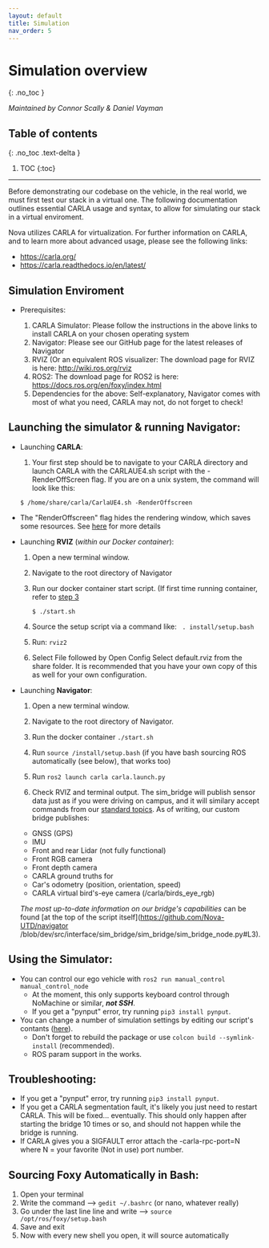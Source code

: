 ```yaml
---
layout: default
title: Simulation
nav_order: 5
---
```


# Simulation overview
{: .no_toc }

*Maintained by Connor Scally & Daniel Vayman*

## Table of contents
{: .no_toc .text-delta }

1. TOC
{:toc}

---

Before demonstrating our codebase on the vehicle, in the real world, we must first test our stack in a virtual one. The following documentation outlines essential CARLA usage and syntax, to allow for simulating our stack in a virtual enviroment. 

Nova utilizes CARLA for virtualization. For further information on CARLA, and to learn more about advanced usage, please see the following links: 

- https://carla.org/
- https://carla.readthedocs.io/en/latest/

## Simulation Enviroment

 * Prerequisites:

    1. CARLA Simulator: Please follow the instructions in the above links to install CARLA on your chosen operating system
    2. Navigator: Please see our GitHub page for the latest releases of Navigator
    3. RVIZ (Or an equivalent ROS visualizer: The download page for RVIZ is here: http://wiki.ros.org/rviz
    4. ROS2: The download page for ROS2 is here: https://docs.ros.org/en/foxy/index.html 
    5. Dependencies for the above: Self-explanatory, Navigator comes with most of what you need, CARLA may not, do not forget to check!



## Launching the simulator & running Navigator:

* Launching **CARLA**:

    1. Your first step should be to navigate to your CARLA directory and launch CARLA with the CARLAUE4.sh script with the -RenderOffScreen flag. If you are on a unix system, the command will look like this:

    ```
    $ /home/share/carla/CarlaUE4.sh -RenderOffscreen
    ```

 - The "RenderOffscreen" flag hides the rendering window, which saves some resources. See [here](https://carla.readthedocs.io/en/latest/start_quickstart/#command-line-options) for more details


* Launching **RVIZ** (*within our Docker container*):

    1. Open a new terminal window.
    
    2. Navigate to the root directory of Navigator
    
    3. Run our docker container start script. (If first time running container, refer to [step 3](/navigator/index) 
       
        `$ ./start.sh `
    
    4. Source the setup script via a command like: 
    ` . install/setup.bash`

    5. Run: `rviz2`
    6. Select File followed by Open Config Select default.rviz from the share folder. It is recommended that you have your own copy of this as well             for your own configuration.
    
* Launching **Navigator**:

    1. Open a new terminal window.

    2. Navigate to the root directory of Navigator.

    3. Run the docker container `./start.sh`

    4. Run `source /install/setup.bash` (if you have bash sourcing ROS automatically (see below), that works too)

    5. Run `ros2 launch carla carla.launch.py`

    6. Check RVIZ and terminal output. The sim_bridge will publish sensor data just as if you were driving on campus, and it will similary accept commands      from our [standard topics](https://github.com/Nova-UTD/navigator/wiki/Topic-and-transform-structure). As of writing, our custom bridge publishes:

    - GNSS (GPS)
    - IMU
    - Front and rear Lidar (not fully functional)
    - Front  RGB camera
    - Front depth camera
    - CARLA ground truths for
    - Car's odometry (position, orientation, speed)
    - CARLA virtual bird's-eye camera (/carla/birds_eye_rgb)

    *The most up-to-date information on our bridge's capabilities* can be found [at the top of the script itself](https://github.com/Nova-UTD/navigator         /blob/dev/src/interface/sim_bridge/sim_bridge/sim_bridge_node.py#L3).


## Using the Simulator:

- You can control our ego vehicle with `ros2 run manual_control manual_control_node`
   - At the moment, this only supports keyboard control through NoMachine or similar, ***not SSH***.
   - If you get a "pynput" error, try running `pip3 install pynput`.
- You can change a number of simulation settings by editing our script's contants ([here](https://github.com/Nova-UTD/navigator/blob/fd05a57a46f286961956ea35986c0107a786acdf/src/interface/sim_bridge/sim_bridge/sim_bridge_node.py#L27)).
   - Don't forget to rebuild the package or use `colcon build --symlink-install` (recommended).
   - ROS param support in the works.

## Troubleshooting:

- If you get a "pynput" error, try running `pip3 install pynput`.
- If you get a CARLA segmentation fault, it's likely you just need to restart CARLA. This will be fixed... eventually. This should only happen after starting the bridge 10 times or so, and should not happen while the bridge is running.
- If CARLA gives you a SIGFAULT error attach the -carla-rpc-port=N where N = your favorite (Not in use) port number.

## Sourcing Foxy Automatically in Bash:

1. Open your terminal
2. Write the command --> `gedit ~/.bashrc` (or nano, whatever really)
3. Go under the last line line and write --> ```source /opt/ros/foxy/setup.bash```
4. Save and exit
5. Now with every new shell you open, it will source automatically

